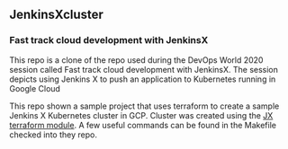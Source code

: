 ## JenkinsXcluster

### Fast track cloud development with JenkinsX

This repo is a clone of the repo used during the DevOps World 2020 session called Fast track cloud development with JenkinsX. The session depicts using Jenkins X to push an application to Kubernetes running in Google Cloud



This repo shown a sample project that uses terraform to create a sample Jenkins X Kubernetes cluster in GCP. Cluster was created using the [JX terraform module](https://registry.terraform.io/modules/jenkins-x/jx/google/1.8.0). A few useful commands can be found in the Makefile checked into they repo.